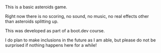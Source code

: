 This is a basic asteroids game.

Right now there is no scoring, no sound, no music, no real effects other than asteroids splitting up.

This was developed as part of a boot.dev course.

I do plan to make inclusions in the future as I am able, but please do not be surprised if nothing happens here for a while!
